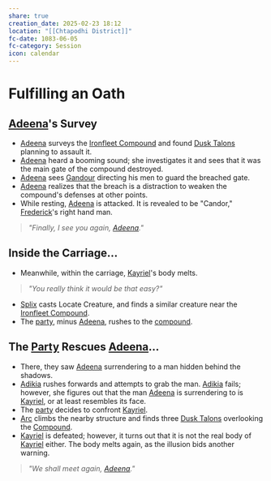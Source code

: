 ```yaml
---
share: true
creation_date: 2025-02-23 18:12
location: "[[Chtapodhi District]]"
fc-date: 1083-06-05
fc-category: Session
icon: calendar
---
```

# Fulfilling an Oath
## [Adeena](../PCs/Adeena%20Oberon.md)'s Survey
- [Adeena](../PCs/Adeena%20Oberon.md) surveys the [Ironfleet Compound](../Locations/Areas/Ironfleet%20Compound.md) and found [Dusk Talons](../Factions/Dusk%20Talons.md) planning to assault it.
- [Adeena](../PCs/Adeena%20Oberon.md) heard a booming sound; she investigates it and sees that it was the main gate of the compound destroyed.
- [Adeena](../PCs/Adeena%20Oberon.md) sees [Gandour](../../Gandour%20Ironfleet.md) directing his men to guard the breached gate.
- [Adeena](../PCs/Adeena%20Oberon.md) realizes that the breach is a distraction to weaken the compound's defenses at other points.
- While resting, [Adeena](../PCs/Adeena%20Oberon.md) is attacked. It is revealed to be "Candor," [Frederick](../../Frederick%20Oberon.md)'s right hand man.
> *"Finally, I see you again, [Adeena](../PCs/Adeena%20Oberon.md)."*
## Inside the Carriage...
- Meanwhile, within the carriage, [Kayriel](../../Kayriel%20Acquermann.md)'s body melts.
> *"You really think it would be that easy?"*
- [Splix](../PCs/Spraugh%20'Splix'%20Calix.md) casts Locate Creature, and finds a similar creature near the [Ironfleet Compound](../Locations/Areas/Ironfleet%20Compound.md).
- The [party](../Factions/Seven%20Up....md), minus [Adeena](../PCs/Adeena%20Oberon.md), rushes to the [compound](../Locations/Areas/Ironfleet%20Compound.md).
## The [Party](../Factions/Seven%20Up....md) Rescues [Adeena](../PCs/Adeena%20Oberon.md)...  
- There, they saw [Adeena](../PCs/Adeena%20Oberon.md) surrendering to a man hidden behind the shadows.
- [Adikia](../PCs/Adikia%20Unalome.md) rushes forwards and attempts to grab the man. [Adikia](../PCs/Adikia%20Unalome.md) fails; however, she figures out that the man [Adeena](../PCs/Adeena%20Oberon.md) is surrendering to is [Kayriel](../../Kayriel%20Acquermann.md), or at least resembles its face.
- The [party](../Factions/Seven%20Up....md) decides to confront [Kayriel](../../Kayriel%20Acquermann.md).
- [Arc](../PCs/Arc.md) climbs the nearby structure and finds three [Dusk Talons](../Factions/Dusk%20Talons.md) overlooking the [Compound](../Locations/Areas/Ironfleet%20Compound.md).
- [Kayriel](../../Kayriel%20Acquermann.md) is defeated; however, it turns out that it is not the real body of [Kayriel](../../Kayriel%20Acquermann.md) either. The body melts again, as the illusion bids another warning.
> *"We shall meet again, [Adeena](../PCs/Adeena%20Oberon.md)."*
